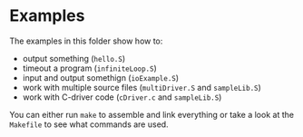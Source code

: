 # Examples

The examples in this folder show how to:
- output something (`hello.S`)
- timeout a program (`infiniteLoop.S`)
- input and output somethign (`ioExample.S`)
- work with multiple source files (`multiDriver.S` and `sampleLib.S`)
- work with C-driver code (`cDriver.c` and `sampleLib.S`)

You can either run `make` to assemble and link everything or take a look at the `Makefile` to see what commands are used.
